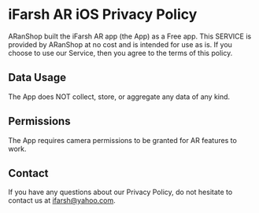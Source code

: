 # iFarsh AR iOS Privacy Policy

ARanShop built the iFarsh AR app (the App) as a Free app. This SERVICE is provided by ARanShop at no cost and is intended for use as is. If you choose to use our Service, then you agree to the terms of this policy.

## Data Usage

The App does NOT collect, store, or aggregate any data of any kind.

## Permissions

The App requires camera permissions to be granted for AR features to work.

## Contact

If you have any questions about our Privacy Policy, do not hesitate to contact us at ifarsh@yahoo.com.
